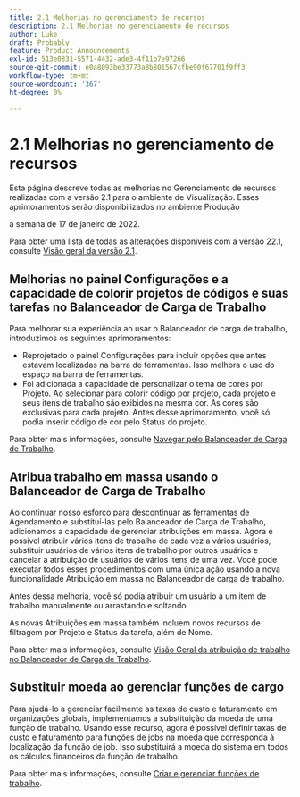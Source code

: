 ```yaml
---
title: 2.1 Melhorias no gerenciamento de recursos
description: 2.1 Melhorias no gerenciamento de recursos
author: Luke
draft: Probably
feature: Product Announcements
exl-id: 513e0831-5571-4432-ade3-4f11b7e97266
source-git-commit: e0a8093be33773a8b801567cfbe90f67701f9ff3
workflow-type: tm+mt
source-wordcount: '367'
ht-degree: 0%

---
```


# 2.1 Melhorias no gerenciamento de recursos

Esta página descreve todas as melhorias no Gerenciamento de recursos realizadas com a versão 2.1 para o ambiente de Visualização. Esses aprimoramentos serão disponibilizados no ambiente Produção

<!--
<MadCap:conditionalText data-mc-conditions="QuicksilverOrClassic.Draft mode">
in January 2022
</MadCap:conditionalText>
-->

a semana de 17 de janeiro de 2022.

Para obter uma lista de todas as alterações disponíveis com a versão 22.1, consulte [Visão geral da versão 2.1](../../../product-announcements/product-releases/22.1-release-activity/22-1-release-overview.md).

## Melhorias no painel Configurações e a capacidade de colorir projetos de códigos e suas tarefas no Balanceador de Carga de Trabalho

Para melhorar sua experiência ao usar o Balanceador de carga de trabalho, introduzimos os seguintes aprimoramentos:

* Reprojetado o painel Configurações para incluir opções que antes estavam localizadas na barra de ferramentas. Isso melhora o uso do espaço na barra de ferramentas.
* Foi adicionada a capacidade de personalizar o tema de cores por Projeto. Ao selecionar para colorir código por projeto, cada projeto e seus itens de trabalho são exibidos na mesma cor. As cores são exclusivas para cada projeto. Antes desse aprimoramento, você só podia inserir código de cor pelo Status do projeto.

Para obter mais informações, consulte [Navegar pelo Balanceador de Carga de Trabalho](../../../resource-mgmt/workload-balancer/navigate-the-workload-balancer.md).

## Atribua trabalho em massa usando o Balanceador de Carga de Trabalho

Ao continuar nosso esforço para descontinuar as ferramentas de Agendamento e substituí-las pelo Balanceador de Carga de Trabalho, adicionamos a capacidade de gerenciar atribuições em massa. Agora é possível atribuir vários itens de trabalho de cada vez a vários usuários, substituir usuários de vários itens de trabalho por outros usuários e cancelar a atribuição de usuários de vários itens de uma vez. Você pode executar todos esses procedimentos com uma única ação usando a nova funcionalidade Atribuição em massa no Balanceador de carga de trabalho.

Antes dessa melhoria, você só podia atribuir um usuário a um item de trabalho manualmente ou arrastando e soltando.

As novas Atribuições em massa também incluem novos recursos de filtragem por Projeto e Status da tarefa, além de Nome.

Para obter mais informações, consulte [Visão Geral da atribuição de trabalho no Balanceador de Carga de Trabalho](../../../resource-mgmt/workload-balancer/assign-work-in-workload-balancer.md).

## Substituir moeda ao gerenciar funções de cargo

Para ajudá-lo a gerenciar facilmente as taxas de custo e faturamento em organizações globais, implementamos a substituição da moeda de uma função de trabalho. Usando esse recurso, agora é possível definir taxas de custo e faturamento para funções de jobs na moeda que corresponda à localização da função de job. Isso substituirá a moeda do sistema em todos os cálculos financeiros da função de trabalho.

Para obter mais informações, consulte [Criar e gerenciar funções de trabalho](../../../administration-and-setup/set-up-workfront/organizational-setup/create-manage-job-roles.md).


